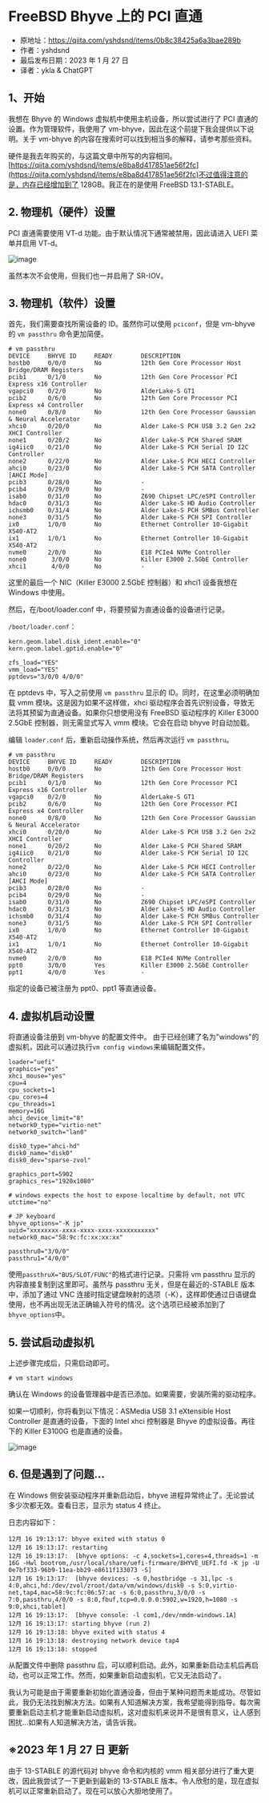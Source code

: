 # FreeBSD Bhyve 上的 PCI 直通

- 原地址：<https://qiita.com/yshdsnd/items/0b8c38425a6a3bae289b>
- 作者：yshdsnd
- 最后发布日期：2023 年 1 月 27 日
- 译者：ykla & ChatGPT

## 1、开始

我想在 Bhyve 的 Windows 虚拟机中使用主机设备，所以尝试进行了 PCI 直通的设置。作为管理软件，我使用了 vm-bhyve，因此在这个前提下我会提供以下说明。关于 vm-bhyve 的内容在搜索时可以找到相当多的解释，请参考那些资料。

硬件是我去年购买的，与这篇文章中所写的内容相同。[https://qiita.com/yshdsnd/items/e8ba8d417851ae56f2fc](https://qiita.com/yshdsnd/items/e8ba8d417851ae56f2fc)不过值得注意的是，内存已经增加到了 128GB。我正在的是使用 FreeBSD 13.1-STABLE。

## 2. 物理机（硬件）设置

PCI 直通需要使用 VT-d 功能。由于默认情况下通常被禁用，因此请进入 UEFI 菜单并启用 VT-d。

![image](https://github.com/FreeBSD-Ask/Translated-articles/assets/10327999/c905e5b1-2890-41e3-80af-0917bce19556)

虽然本次不会使用，但我们也一并启用了 SR-IOV。

## 3. 物理机（软件）设置

首先，我们需要查找所需设备的 ID。虽然你可以使用 `pciconf`，但是 vm-bhyve 的 `vm passthru` 命令更加简便。

```
# vm passthru
DEVICE     BHYVE ID     READY        DESCRIPTION
hostb0     0/0/0        No           12th Gen Core Processor Host Bridge/DRAM Registers
pcib1      0/1/0        No           12th Gen Core Processor PCI Express x16 Controller
vgapci0    0/2/0        No           AlderLake-S GT1
pcib2      0/6/0        No           12th Gen Core Processor PCI Express x4 Controller
none0      0/8/0        No           12th Gen Core Processor Gaussian & Neural Accelerator
xhci0      0/20/0       No           Alder Lake-S PCH USB 3.2 Gen 2x2 XHCI Controller
none1      0/20/2       No           Alder Lake-S PCH Shared SRAM
ig4iic0    0/21/0       No           Alder Lake-S PCH Serial IO I2C Controller
none2      0/22/0       No           Alder Lake-S PCH HECI Controller
ahci0      0/23/0       No           Alder Lake-S PCH SATA Controller [AHCI Mode]
pcib3      0/28/0       No           -
pcib4      0/29/0       No           -
isab0      0/31/0       No           Z690 Chipset LPC/eSPI Controller
hdac0      0/31/3       No           Alder Lake-S HD Audio Controller
ichsmb0    0/31/4       No           Alder Lake-S PCH SMBus Controller
none3      0/31/5       No           Alder Lake-S PCH SPI Controller
ix0        1/0/0        No           Ethernet Controller 10-Gigabit X540-AT2
ix1        1/0/1        No           Ethernet Controller 10-Gigabit X540-AT2
nvme0      2/0/0        No           E18 PCIe4 NVMe Controller
none0       3/0/0       No           Killer E3000 2.5GbE Controller
xhci1       4/0/0       No           -
```

这里的最后一个 NIC（Killer E3000 2.5GbE 控制器）和 xhci1 设备我想在 Windows 中使用。

然后，在/boot/loader.conf 中，将要预留为直通设备的设备进行记录。

`/boot/loader.conf`：

```
kern.geom.label.disk_ident.enable="0"
kern.geom.label.gptid.enable="0"

zfs_load="YES"
vmm_load="YES"
pptdevs="3/0/0 4/0/0"
```

在 pptdevs 中，写入之前使用 `vm passthru` 显示的 ID。同时，在这里必须明确加载 vmm 模块。这是因为如果不这样做，xhci 驱动程序会首先识别设备，导致无法将其预留为直通设备。如果你只想使用没有 FreeBSD 驱动程序的 Killer E3000 2.5GbE 控制器，则无需显式写入 vmm 模块。它会在启动 bhyve 时自动加载。

编辑 `loader.conf` 后，重新启动操作系统，然后再次运行 `vm passthru`。

```
# vm passthru
DEVICE     BHYVE ID     READY        DESCRIPTION
hostb0     0/0/0        No           12th Gen Core Processor Host Bridge/DRAM Registers
pcib1      0/1/0        No           12th Gen Core Processor PCI Express x16 Controller
vgapci0    0/2/0        No           AlderLake-S GT1
pcib2      0/6/0        No           12th Gen Core Processor PCI Express x4 Controller
none0      0/8/0        No           12th Gen Core Processor Gaussian & Neural Accelerator
xhci0      0/20/0       No           Alder Lake-S PCH USB 3.2 Gen 2x2 XHCI Controller
none1      0/20/2       No           Alder Lake-S PCH Shared SRAM
ig4iic0    0/21/0       No           Alder Lake-S PCH Serial IO I2C Controller
none2      0/22/0       No           Alder Lake-S PCH HECI Controller
ahci0      0/23/0       No           Alder Lake-S PCH SATA Controller [AHCI Mode]
pcib3      0/28/0       No           -
pcib4      0/29/0       No           -
isab0      0/31/0       No           Z690 Chipset LPC/eSPI Controller
hdac0      0/31/3       No           Alder Lake-S HD Audio Controller
ichsmb0    0/31/4       No           Alder Lake-S PCH SMBus Controller
none3      0/31/5       No           Alder Lake-S PCH SPI Controller
ix0        1/0/0        No           Ethernet Controller 10-Gigabit X540-AT2
ix1        1/0/1        No           Ethernet Controller 10-Gigabit X540-AT2
nvme0      2/0/0        No           E18 PCIe4 NVMe Controller
ppt0       3/0/0        Yes          Killer E3000 2.5GbE Controller
ppt1       4/0/0        Yes          -
```

指定的设备已被注册为 ppt0、ppt1 等直通设备。

## 4. 虚拟机启动设置

将直通设备注册到 vm-bhyve 的配置文件中。
由于已经创建了名为"windows"的虚拟机，因此可以通过执行`vm config windows`来编辑配置文件。

```
loader="uefi"
graphics="yes"
xhci_mouse="yes"
cpu=4
cpu_sockets=1
cpu_cores=4
cpu_threads=1
memory=16G
ahci_device_limit="8"
network0_type="virtio-net"
network0_switch="lan0"

disk0_type="ahci-hd"
disk0_name="disk0"
disk0_dev="sparse-zvol"

graphics_port=5902
graphics_res="1920x1080"

# windows expects the host to expose localtime by default, not UTC
utctime="no"

# JP keyboard
bhyve_options="-K jp"
uuid="xxxxxxxx-xxxx-xxxx-xxxx-xxxxxxxxxxx"
network0_mac="58:9c:fc:xx:xx:xx"

passthru0="3/0/0"
passthru1="4/0/0"
```

使用`passthruX="BUS/SLOT/FUNC"`的格式进行记录。只需将 vm passthru 显示的内容直接复制到这里即可。虽然与 passthru 无关，但是在最近的-STABLE 版本中，添加了通过 VNC 连接时指定键盘映射的选项（-K），这样即使通过日语键盘使用，也不再出现无法正确输入符号的情况。这个选项已经被添加到了`bhyve_options`中。

## 5. 尝试启动虚拟机

上述步骤完成后，只需启动即可。

```
# vm start windows
```

确认在 Windows 的设备管理器中是否已添加。如果需要，安装所需的驱动程序。

如果一切顺利，你将看到以下情况：ASMedia USB 3.1 eXtensible Host Controller 是直通的设备，下面的 Intel xhci 控制器是 Bhyve 的虚拟设备。再往下的 Killer E3100G 也是直通的设备。

![image](https://github.com/FreeBSD-Ask/Translated-articles/assets/10327999/d199ff5a-427d-43cf-9540-c4a3c7e88115)

## 6. 但是遇到了问题...

在 Windows 侧安装驱动程序并重新启动后，bhyve 进程异常终止了。无论尝试多少次都无效。查看日志，显示为 status 4 终止。

日志内容如下：

```
12月 16 19:13:17: bhyve exited with status 0
12月 16 19:13:17: restarting
12月 16 19:13:17:  [bhyve options: -c 4,sockets=1,cores=4,threads=1 -m 16G -Hwl bootrom,/usr/local/share/uefi-firmware/BHYVE_UEFI.fd -K jp -U 0e7bf333-96b9-11ea-bb29-e8611f133073 -S]
12月 16 19:13:17:  [bhyve devices: -s 0,hostbridge -s 31,lpc -s 4:0,ahci,hd:/dev/zvol/zroot/data/vm/windows/disk0 -s 5:0,virtio-net,tap4,mac=58:9c:fc:06:57:ac -s 6:0,passthru,3/0/0 -s 7:0,passthru,4/0/0 -s 8:0,fbuf,tcp=0.0.0.0:5902,w=1920,h=1080 -s 9:0,xhci,tablet]
12月 16 19:13:17:  [bhyve console: -l com1,/dev/nmdm-windows.1A]
12月 16 19:13:17: starting bhyve (run 2)
12月 16 19:13:18: bhyve exited with status 4
12月 16 19:13:18: destroying network device tap4
12月 16 19:13:18: stopped
```

从配置文件中删除 passthru 后，可以顺利启动。此外，如果重新启动主机后再启动，也可以正常工作。然而，如果重新启动虚拟机，它又无法启动了。

我认为可能是由于需要重新初始化直通设备，但由于某种问题而未能成功。尽管如此，我仍无法找到解决方法。如果有人知道解决方案，我希望能得到指导。每次需要重新启动主机才能重新启动虚拟机，这对虚拟机来说并不是很有意义，让人感到困扰...如果有人知道解决方法，请告诉我。

## ※2023 年 1 月 27 日 更新

由于 13-STABLE 的源代码对 bhyve 命令和内核的 vmm 相关部分进行了重大更改，因此我尝试了一下更新到最新的 13-STABLE 版本。令人欣慰的是，现在虚拟机可以正常重新启动了。现在可以放心大胆地使用了。

